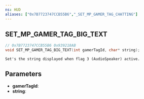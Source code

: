 ```yaml
---
ns: HUD
aliases: ["0x7B7723747CCB55B6","_SET_MP_GAMER_TAG_CHATTING"]
---
```

## SET_MP_GAMER_TAG_BIG_TEXT

```c
// 0x7B7723747CCB55B6 0x939218AB
void SET_MP_GAMER_TAG_BIG_TEXT(int gamerTagId, char* string);
```

```
Set's the string displayed when flag 3 (AudioSpeaker) active.  
```

## Parameters
* **gamerTagId**:
* **string**:

